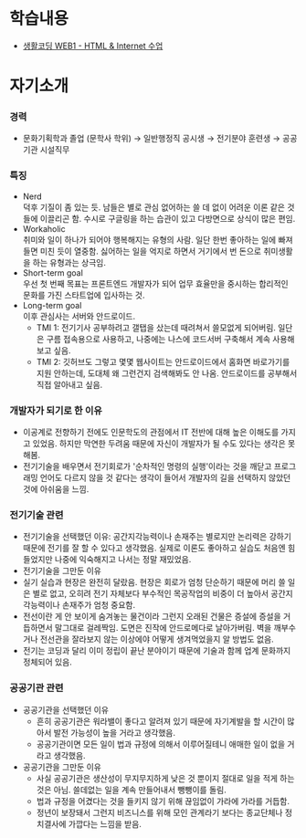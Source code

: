 # 학습내용
* [생활코딩 WEB1 - HTML & Internet 수업](https://github.com/kshyun1223/web1_html_internet)


# 자기소개
### 경력
* 문화기획학과 졸업 (문학사 학위) → 일반행정직 공시생 → 전기분야 훈련생 → 공공기관 시설직무

### 특징
* Nerd
<br>덕후 기질이 좀 있는 듯. 남들은 별로 관심 없어하는 쓸 데 없이 어려운 이론 같은 것들에 이끌리곤 함. 수시로 구글링을 하는 습관이 있고 다방면으로 상식이 많은 편임.
* Workaholic
<br>취미와 일이 하나가 되어야 행복해지는 유형의 사람. 일단 한번 좋아하는 일에 빠져들면 미친 듯이 열중함. 싫어하는 일을 억지로 하면서 거기에서 번 돈으로 취미생활을 하는 유형과는 상극임.
* Short-term goal
<br>우선 첫 번째 목표는 프론트엔드 개발자가 되어 업무 효율만을 중시하는 합리적인 문화를 가진 스타트업에 입사하는 것.
* Long-term goal
<br>이후 관심사는 서버와 안드로이드.
  * TMI 1: 전기기사 공부하려고 갤탭을 샀는데 때려쳐서 쓸모없게 되어버림. 일단은 구름 접속용으로 사용하고, 나중에는 나스에 코드서버 구축해서 계속 사용해보고 싶음.
  * TMI 2: 깃허브도 그렇고 몇몇 웹사이트는 안드로이드에서 홈화면 바로가기를 지원 안하는데, 도대체 왜 그런건지 검색해봐도 안 나옴. 안드로이드를 공부해서 직접 알아내고 싶음.

### 개발자가 되기로 한 이유
* 이공계로 전향하기 전에도 인문학도의 관점에서 IT 전반에 대해 높은 이해도를 가지고 있었음. 하지만 막연한 두려움 때문에 자신이 개발자가 될 수도 있다는 생각은 못 해봄.
* 전기기술을 배우면서 전기회로가 '순차적인 명령의 실행'이라는 것을 깨닫고 프로그래밍 언어도 다르지 않을 것 같다는 생각이 들어서 개발자의 길을 선택하지 않았던 것에 아쉬움을 느낌.

### 전기기술 관련
* 전기기술을 선택했던 이유: 공간지각능력이나 손재주는 별로지만 논리력은 강하기 때문에 전기를 잘 할 수 있다고 생각했음. 실제로 이론도 좋아하고 실습도 처음엔 힘들었지만 나중에 익숙해지고 나서는 정말 재밌었음.
* 전기기술을 그만둔 이유
 * 실기 실습과 현장은 완전히 달랐음. 현장은 회로가 엄청 단순하기 때문에 머리 쓸 일은 별로 없고, 오히려 전기 자체보다 부수적인 목공작업의 비중이 더 높아서 공간지각능력이나 손재주가 엄청 중요함. 
 * 전선이란 게 안 보이게 숨겨놓는 물건이라 그런지 오래된 건물은 증설에 증설을 거듭하면서 말그대로 걸레짝임. 도면은 진작에 안드로메다로 날아가버림. 벽을 깨부수거나 전선관을 잘라보지 않는 이상에야 어떻게 생겨먹었을지 알 방법도 없음.
 * 전기는 코딩과 달리 이미 정립이 끝난 분야이기 때문에 기술과 함께 업계 문화까지 정체되어 있음.

### 공공기관 관련
* 공공기관을 선택했던 이유
  * 흔히 공공기관은 워라밸이 좋다고 알려져 있기 때문에 자기계발을 할 시간이 많아서 발전 가능성이 높을 거라고 생각했음. 
  * 공공기관이면 모든 일이 법과 규정에 의해서 이루어질테니 애매한 일이 없을 거라고 생각했음.
* 공공기관을 그만둔 이유
  * 사실 공공기관은 생산성이 무지무지하게 낮은 것 뿐이지 절대로 일을 적게 하는 것은 아님. 쓸데없는 일을 계속 만들어내서 뺑뺑이를 돌림. 
  * 법과 규정을 어겼다는 것을 들키지 않기 위해 끊임없이 가라에 가라를 거듭함. 
  * 정년이 보장돼서 그런지 비즈니스를 위해 모인 관계라기 보다는 종교단체나 정치결사에 가깝다는 느낌을 받음.
